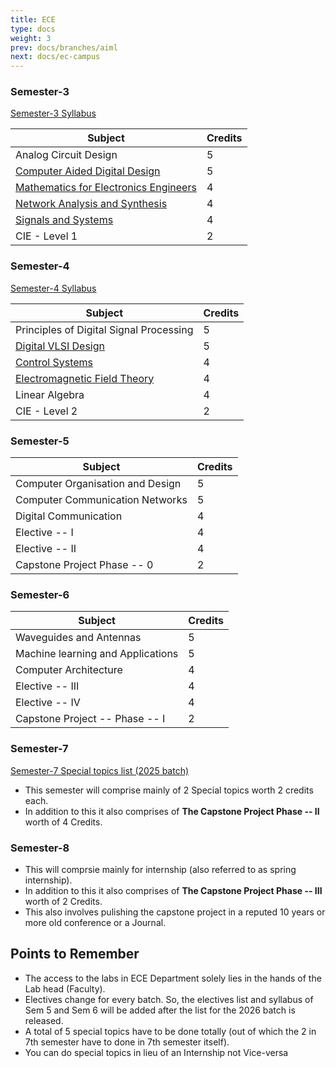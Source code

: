 ```yaml
---
title: ECE
type: docs
weight: 3
prev: docs/branches/aiml
next: docs/ec-campus
---
```


### Semester-3

[Semester-3 Syllabus](https://drive.google.com/file/d/1IcPfFs-9krm1DGfeIhv-b_LlLS6oUz5w/view?usp=sharing)

| Subject | Credits |
|---|---|
| Analog Circuit Design | 5 |
| [Computer Aided Digital Design](https://drive.google.com/file/d/1U0Nf0LqgNldDLew5F30fiCzBlJvJXpUB/view?usp=sharing) | 5 |
| [Mathematics for Electronics Engineers](https://drive.google.com/file/d/1xBVENmjwhsi87FffmNY6lnN_pebdGAYV/view?usp=sharing) | 4 |
| [Network Analysis and Synthesis](https://drive.google.com/file/d/1QQrBw-EhcBy3TuO-KBf5IkOBVMH0_XRa/view?usp=sharing) | 4 |
| [Signals and Systems](https://drive.google.com/file/d/1udfhDTWgsecc1v97ZFqKWDEUukZ18yN2/view?usp=sharing) | 4 |
| CIE - Level 1 | 2 |

### Semester-4

[Semester-4 Syllabus](https://drive.google.com/file/d/19iQuvDln2sGFjWIaNbD10ZF4qvpqzijS/view?usp=sharing)

| Subject | Credits |
|---|------|
| Principles of Digital Signal Processing | 5  |
| [Digital VLSI Design](https://drive.google.com/file/d/1oP068HS_pL6r9sq0GHEVvTMoZx4gOcho/view?usp=sharing) | 5   |
| [Control Systems](https://drive.google.com/file/d/10wPetg8XRkMICRMhScvxFcoXSbCzAvi9/view?usp=sharing) | 4  |
| [Electromagnetic Field Theory](https://drive.google.com/file/d/1fHPt5fA69XwY6IFadvi88T5PKviRZUXI/view?usp=sharing) | 4  |
| Linear Algebra | 4  |
| CIE - Level 2 | 2 |

### Semester-5

| Subject | Credits |
|---|------|
| Computer Organisation and Design | 5  |
| Computer Communication Networks | 5  |
| Digital Communication | 4  |
| Elective -- I | 4  |
| Elective -- II| 4  |
| Capstone Project Phase -- 0 | 2 |

### Semester-6

| Subject | Credits |
|---|------|
| Waveguides and Antennas | 5  |
| Machine learning and Applications | 5  |
| Computer Architecture | 4  |
| Elective -- III | 4  |
| Elective -- IV | 4  |
| Capstone Project -- Phase -- I | 2 |

### Semester-7

[Semester-7 Special topics list (2025 batch)](https://drive.google.com/drive/folders/1fhoCjtfPq6OPj3YzczmaElfI_szuWVQs)

* This semester will comprise mainly of 2 Special topics worth 2 credits each.
* In addition to this it also comprises of **The Capstone Project Phase -- II** worth of 4 Credits.


### Semester-8

* This will comprsie mainly for internship (also referred to as spring internship).
* In addition to this it also comprises of **The Capstone Project Phase -- III** worth of 2 Credits.
* This also involves pulishing the capstone project in a reputed 10 years or more old conference or a Journal.

## Points to Remember

* The access to the labs in ECE Department solely lies in the hands of the Lab head (Faculty).
* Electives change for every batch. So, the electives list and syllabus of Sem 5 and Sem 6 will be added after the list for the 2026 batch is released.
* A total of 5 special topics have to be done totally (out of which the 2 in 7th semester have to done in 7th semester itself).
* You can do special topics in lieu of an Internship not Vice-versa
